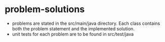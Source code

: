 problem-solutions
=================

* problems are stated in the src/main/java directory. Each class contains both the problem statement and the implemented solution.
* unit tests for each problem are to be found in src/test/java
